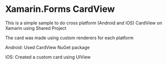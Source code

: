 # Xamarin.Forms CardView
This is a simple sample to do cross platform (Android and iOS) CardView on Xamarin using Shared Project

The card was made using custom renderers for each platform

Android:
Used CardView NuGet package

iOS:
Created a custom card using UIView
